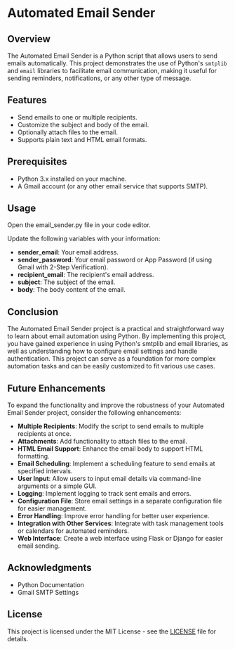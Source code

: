 # Automated Email Sender

## Overview
The Automated Email Sender is a Python script that allows users to send emails automatically. This project demonstrates the use of Python's `smtplib` and `email` libraries to facilitate email communication, making it useful for sending reminders, notifications, or any other type of message.

## Features
- Send emails to one or multiple recipients.
- Customize the subject and body of the email.
- Optionally attach files to the email.
- Supports plain text and HTML email formats.

## Prerequisites
- Python 3.x installed on your machine.
- A Gmail account (or any other email service that supports SMTP).

## Usage
Open the email_sender.py file in your code editor.

Update the following variables with your information:

- **sender_email**: Your email address.
- **sender_password**: Your email password or App Password (if using Gmail with 2-Step Verification).
- **recipient_email**: The recipient's email address.
- **subject**: The subject of the email.
- **body**: The body content of the email.

## Conclusion
The Automated Email Sender project is a practical and straightforward way to learn about email automation using Python. By implementing this project, you have gained experience in using Python's smtplib and email libraries, as well as understanding how to configure email settings and handle authentication. This project can serve as a foundation for more complex automation tasks and can be easily customized to fit various use cases.

## Future Enhancements
To expand the functionality and improve the robustness of your Automated Email Sender project, consider the following enhancements:

- **Multiple Recipients**: Modify the script to send emails to multiple recipients at once.
- **Attachments**: Add functionality to attach files to the email.
- **HTML Email Support**: Enhance the email body to support HTML formatting.
- **Email Scheduling**: Implement a scheduling feature to send emails at specified intervals.
- **User Input**: Allow users to input email details via command-line arguments or a simple GUI.
- **Logging**: Implement logging to track sent emails and errors.
- **Configuration File**: Store email settings in a separate configuration file for easier management.
- **Error Handling**: Improve error handling for better user experience.
- **Integration with Other Services**: Integrate with task management tools or calendars for automated reminders.
- **Web Interface**: Create a web interface using Flask or Django for easier email sending.

## Acknowledgments
- Python Documentation
- Gmail SMTP Settings

## License
This project is licensed under the MIT License - see the [LICENSE](https://github.com/Samuelson777/Automated-Email-Sender/blob/main/LICENSE) file for details.
